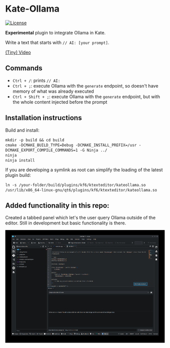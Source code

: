 # Kate-Ollama
[![License](https://img.shields.io/badge/License-GPL%20v3-blue.svg)](http://www.gnu.org/licenses/gpl-3.0)   

**Experimental** plugin to integrate Ollama in Kate.

Write a text that starts with `// AI: [your prompt]`.

[(Tiny) Video](https://github.com/user-attachments/assets/a26e3b90-9a32-4092-82be-bf874fbd7c4f)

## Commands

* `Ctrl + /`: prints `// AI: `
* `Ctrl + ;`: execute Ollama with the `generate` endpoint, so doesn't have memory of what was already executed
* `Ctrl + Shift + ;`: execute Ollama with the `generate` endpoint, but with the whole content injected before the prompt

## Installation instructions

Build and install:

```
mkdir -p build && cd build
cmake -DCMAKE_BUILD_TYPE=Debug -DCMAKE_INSTALL_PREFIX=/usr -DCMAKE_EXPORT_COMPILE_COMMANDS=1 -G Ninja ../
ninja
ninja install
```

If you are developing a symlink as root can simplify the loading of the latest plugin build:

```
ln -s /your-folder/build/plugins/kf6/ktexteditor/kateollama.so /usr/lib/x86_64-linux-gnu/qt6/plugins/kf6/ktexteditor/kateollama.so
```

## Added functionality in this repo:
Created a tabbed panel which let's the user query Ollama outside of the editor. Still in development but basic functionality is there.

![alt text](image-1.png)